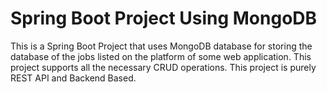 # Spring Boot Project Using MongoDB

This is a Spring Boot Project that uses MongoDB database for storing the database of the jobs listed on the platform of some web application. This project supports all the necessary CRUD operations. This project is purely REST API and Backend Based.

